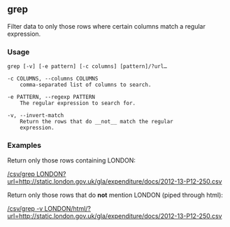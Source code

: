 ## grep

Filter data to only those rows where certain columns match a regular expression.

### Usage

    grep [-v] [-e pattern] [-c columns] [pattern]/?url…

    -c COLUMNS, --columns COLUMNS
        comma-separated list of columns to search.

    -e PATTERN, --regexp PATTERN
        The regular expression to search for.

    -v, --invert-match
        Return the rows that do __not__ match the regular
        expression.

### Examples

Return only those rows containing LONDON:

<a href="/csv/grep LONDON?url=http://static.london.gov.uk/gla/expenditure/docs/2012-13-P12-250.csv">/csv/grep LONDON?url=http://static.london.gov.uk/gla/expenditure/docs/2012-13-P12-250.csv</a>

Return only those rows that do __not__ mention LONDON (piped through html):

<a href="/csv/grep -v LONDON/html/?url=http://static.london.gov.uk/gla/expenditure/docs/2012-13-P12-250.csv">/csv/grep -v LONDON/html/?url=http://static.london.gov.uk/gla/expenditure/docs/2012-13-P12-250.csv</a>
